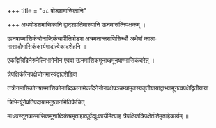 +++
title = "०८ षोडशमासिकानि"

+++
अथषोडशमासिकानि द्वादशप्रतिमास्यानि ऊनमासंत्निपक्षकम् ।

ऊनषाण्मासिकंचोनाब्दिकंचापीतिषोडश अत्रमतान्तराणिसिन्धौ अथैषां कालाः मासादौमासिकंकार्यमाद्यंत्वेकादशेहनि ।

एकद्वित्रिदिनैरुनेत्निभागेनोन एववा ऊनमासिकमूनाब्दमूनषाण्मासिकंचरेत् ।

त्रैपक्षिकंत्निपक्षेचोनमास्यंद्वादशेह्निवा

तत्रोनमासिकोनषाण्मासिकोनाब्दिकानामेकदिनेनोनपक्षेपञ्चम्यांमृतस्यतृतीयायांद्वाभ्यामूनत्वपक्षेद्वितीयायां

त्रिभिर्न्यूनेप्रतिपदायामनुष्ठानमितिकेचित्

माधवस्तूनषाण्मासिकमूनाब्दिकंचमृताहात्पूर्वेद्युःकार्यमित्याह त्रैपक्षिकंत्रिपक्षेतीतेमृताहेकार्यम् ॥
